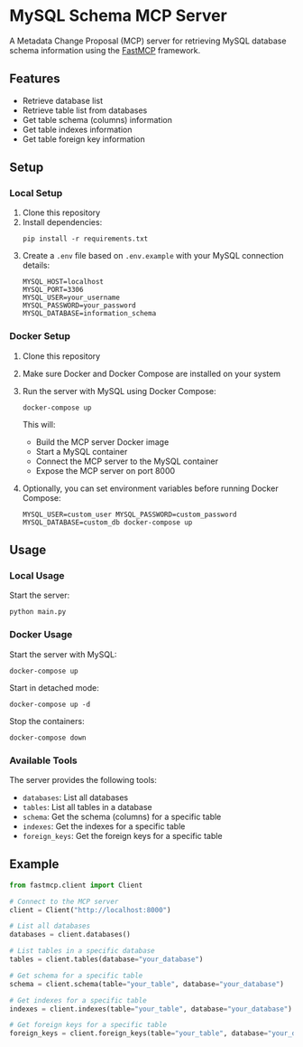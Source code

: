 # MySQL Schema MCP Server

A Metadata Change Proposal (MCP) server for retrieving MySQL database schema information using the [FastMCP](https://github.com/jlowin/fastmcp) framework.

## Features

- Retrieve database list
- Retrieve table list from databases
- Get table schema (columns) information
- Get table indexes information
- Get table foreign key information

## Setup

### Local Setup

1. Clone this repository
2. Install dependencies:
   ```
   pip install -r requirements.txt
   ```
3. Create a `.env` file based on `.env.example` with your MySQL connection details:
   ```
   MYSQL_HOST=localhost
   MYSQL_PORT=3306
   MYSQL_USER=your_username
   MYSQL_PASSWORD=your_password
   MYSQL_DATABASE=information_schema
   ```

### Docker Setup

1. Clone this repository
2. Make sure Docker and Docker Compose are installed on your system
3. Run the server with MySQL using Docker Compose:
   ```
   docker-compose up
   ```
   
   This will:
   - Build the MCP server Docker image
   - Start a MySQL container
   - Connect the MCP server to the MySQL container
   - Expose the MCP server on port 8000

4. Optionally, you can set environment variables before running Docker Compose:
   ```
   MYSQL_USER=custom_user MYSQL_PASSWORD=custom_password MYSQL_DATABASE=custom_db docker-compose up
   ```

## Usage

### Local Usage

Start the server:
```
python main.py
```

### Docker Usage

Start the server with MySQL:
```
docker-compose up
```

Start in detached mode:
```
docker-compose up -d
```

Stop the containers:
```
docker-compose down
```

### Available Tools

The server provides the following tools:
- `databases`: List all databases
- `tables`: List all tables in a database
- `schema`: Get the schema (columns) for a specific table
- `indexes`: Get the indexes for a specific table
- `foreign_keys`: Get the foreign keys for a specific table

## Example

```python
from fastmcp.client import Client

# Connect to the MCP server
client = Client("http://localhost:8000")

# List all databases
databases = client.databases()

# List tables in a specific database
tables = client.tables(database="your_database")

# Get schema for a specific table
schema = client.schema(table="your_table", database="your_database")

# Get indexes for a specific table
indexes = client.indexes(table="your_table", database="your_database")

# Get foreign keys for a specific table
foreign_keys = client.foreign_keys(table="your_table", database="your_database")
```
